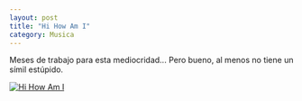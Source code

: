```yaml
---
layout: post
title: "Hi How Am I"
category: Musica
---
```

Meses de trabajo para esta mediocridad... Pero bueno, al menos no tiene un símil estúpido.

[![Hi How Am I](http://jacordoba.com/images/up/hhai.png)](https://jacordoba.com/subidas/HiHowAmI.zip)
